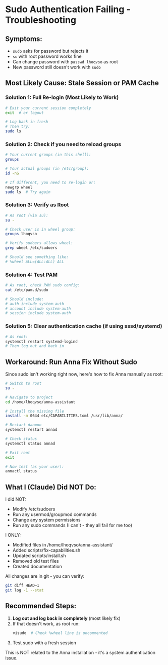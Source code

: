 # Sudo Authentication Failing - Troubleshooting

## Symptoms:
- `sudo` asks for password but rejects it
- `su` with root password works fine
- Can change password with `passwd lhoqvso` as root
- New password still doesn't work with `sudo`

## Most Likely Cause: Stale Session or PAM Cache

### Solution 1: Full Re-login (Most Likely to Work)
```bash
# Exit your current session completely
exit  # or logout

# Log back in fresh
# Then try:
sudo ls
```

### Solution 2: Check if you need to reload groups
```bash
# Your current groups (in this shell):
groups

# Your actual groups (in /etc/group):
id -nG

# If different, you need to re-login or:
newgrp wheel
sudo ls  # Try again
```

### Solution 3: Verify as Root
```bash
# As root (via su):
su -

# Check user is in wheel group:
groups lhoqvso

# Verify sudoers allows wheel:
grep wheel /etc/sudoers

# Should see something like:
# %wheel ALL=(ALL:ALL) ALL
```

### Solution 4: Test PAM
```bash
# As root, check PAM sudo config:
cat /etc/pam.d/sudo

# Should include:
# auth include system-auth
# account include system-auth
# session include system-auth
```

### Solution 5: Clear authentication cache (if using sssd/systemd)
```bash
# As root:
systemctl restart systemd-logind
# Then log out and back in
```

## Workaround: Run Anna Fix Without Sudo

Since sudo isn't working right now, here's how to fix Anna manually as root:

```bash
# Switch to root
su -

# Navigate to project
cd /home/lhoqvso/anna-assistant

# Install the missing file
install -m 0644 etc/CAPABILITIES.toml /usr/lib/anna/

# Restart daemon
systemctl restart annad

# Check status
systemctl status annad

# Exit root
exit

# Now test (as your user):
annactl status
```

## What I (Claude) Did NOT Do:

I did NOT:
- Modify /etc/sudoers
- Run any usermod/groupmod commands
- Change any system permissions
- Run any sudo commands (I can't - they all fail for me too)

I ONLY:
- Modified files in /home/lhoqvso/anna-assistant/
- Added scripts/fix-capabilities.sh
- Updated scripts/install.sh
- Removed old test files
- Created documentation

All changes are in git - you can verify:
```bash
git diff HEAD~1
git log -1 --stat
```

## Recommended Steps:

1. **Log out and log back in completely** (most likely fix)
2. If that doesn't work, as root run:
   ```bash
   visudo  # Check %wheel line is uncommented
   ```
3. Test sudo with a fresh session

This is NOT related to the Anna installation - it's a system authentication issue.
